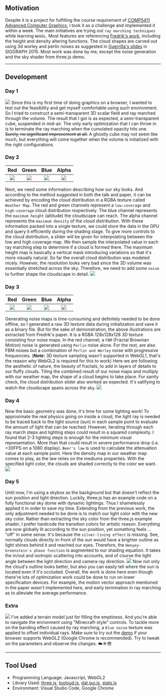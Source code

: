 ## Motivation
Despite it is a project for fulfilling the course requirement of [COMP5411 Advanced Computer Graphics](https://www.cse.ust.hk/pg/courses/#COMP5411), I took it as a challenge and implemented it within a week. The main initiatives are trying out `ray marching techniques` while learning `WebGL`.
Most features are referencing [Fredrik's work](https://pdfs.semanticscholar.org/89e9/153a091889c584df034a953a0eff4de45ee9.pdf), including the height and density altering functions. The cloud shapes are carved out using 3d worley and perlin noises as suggested in [Guerrilla's slides](http://advances.realtimerendering.com/s2015/The%20Real-time%20Volumetric%20Cloudscapes%20of%20Horizon%20-%20Zero%20Dawn%20-%20ARTR.pdf) in SIGGRAPH 2015. Most work was done by me, except the noise generation and the sky shader from three.js demo.

---

## Development
### Day 1
![](/images/vc1.png) Since this is my first time of doing graphics on a browser, I wanted to test out the feasibility and get myself comfortable using such environment. So I tried to construct a semi-transparent 3D scalar field and ray marched through the volume. The result that I got is as expected, a semi-transparent cube, suspended in mid-air. The only early optimization that I can throw in is to terminate the ray marching when the cumulated opacity hits one. ~~Surely, no significant improvement at all.~~ A ghostly cube may not seem like much, but everything will come together when the volume is initialized with the right configurations.
### Day 2
|      Red       |     Green      |      Blue      |     Alpha      |
| :------------: | :------------: | :------------: | :------------: |
| ![](/images/vc2_r.png) | ![](/images/vc2_g.png) | ![](/images/vc2_b.png) | ![](/images/vc2_a.png) |
Next, we need some information describing how our sky looks. And according to the method suggested in both the talk and paper, it can be achieved by encoding the cloud distribution in a RGBA texture called `Weather Map`. The red and green channels represent a `low-coverage` and `high-coverage` cloud distribution respectively. The blue channel represents the `maximum height` (altitude) the cloudscape can reach. The alpha channel represents the `maximum density` of the cloud distribution. With these information packed into a single texture, we could store the data in the GPU and query it efficiently during the shading stage. 
To give more controls to the cloud distribution, a slider will be given for interpolating between the low and high coverage map. We then sample the interpolated value in each ray marching step to determine if a cloud is formed there. The maximum height map is basically a vertical mask introducing variations so that it's more visually natural. 
So far the overall cloud distribution was modeled nicely. However, the resolution looks very bad since the 3D volume was essentially stretched across the sky. Therefore, we need to add some `noise` to further shape the cloudscape in detail.
![](/images/vc2.png)

### Day 3
|      Red       |     Green      |      Blue      |     Alpha      |
| :------------: | :------------: | :------------: | :------------: |
| ![](/images/vc3_r.png) | ![](/images/vc3_g.png) | ![](/images/vc3_b.png) | ![](/images/vc3_a.png) |
Generating noise maps is time-consuming and definitely needed to be done offline, so I generated a raw 3D texture data during initialization and save it as a binary file. But for the sake of demonstration, the above illustrations are extracted from Fredrik's paper. It is a RGBA 128x128x128 3D texture consisting four noise maps. In the red channel, a `FBM` (Fractal Brownian Motion) noise is generated using `Perlin` noise alone. For the rest, are also FBM noises but a combination of `Perlin and Worley` noise with progressive frequencies. (**Note:** 3D texture sampling wasn't supported in WebGL1, that's the reason why WebGL2 is required for this to work)
Here we are following the aesthetic of nature, the beauty of fractals, to add in layers of details to our fluffy clouds. Tiling the combined result of our noise maps and multiply with our weather map, the shape of a cloud begins to take place. For sanity check, the cloud distribution slider also worked as expected. It's satifying to watch the cloudscape spans across the sky.
![](/images/vc3.png)

### Day 4
Now the basic geometry was done, it's time for some lighting work! To approximate the real physics going on inside a cloud, the light ray is needed to be traced back to the light source (sun) in each sample point to evaluate the amount of light that can be reached. However, iterating through each ray march steps and lighting steps could result in a squared complexity. I found that 2-3 lighting steps is enough for the minimum visual representation. More than that could result in severe performance drop (i.e. <30FPS on a 1080 display). 
`Beer's law` is used to calculate the attenuation value at each sample point. Here the density map in our weather map comes to play, as the law relies on the mediums properties. With the specified light color, the clouds are shaded correctly to the color we want.
![](/images/vc4.png)

### Day 5
Until now, I'm using a skybox as the background but that doesn't reflect the sun position and light direction. Luckily, three.js has an example code on a fully functional sky dome with dynamic lightings. Thus I shamelessly applied it in order to save my time. 
Extending from the previous work, the only adjustment needed to be done is to match our light color with the new sky color. Rather than extracting the sky color from the three.js example shader, I prefer hardcode the transition colors for artistic reason. 
Everything are now globally lit according to the sun position, yet something feels ... \"off\" in some sense. It's because the `silver-lining effect` is missing. See, normally clouds directly in-front of the sun would have a brighter outline as light shines behind it and reached our eyes. Therefore, the `Henyey-Greenstein's phase function` is augmented to our shading equation. It takes the in/out and isotropic scattering into accounts, and of course the light angle between the light direction and camera ray direction. 
![](/images/vc5.png) Now not only the cloud's outline looks better, but also you can easily tell where the sun is located even if it's occluded. Overall, the work is done here even though there're lots of optimization work could be done to run on lower specification devices. For example, the motion vector approach mentioned in the paper wasn't implemented here, and early termination in ray marching as to alleviate the average performance. 

### Extra
![](/images/vc6.png)
I've added a terrain model just for filling the emptiness. And you're able to navigate the enrionment using \"Minecraft-style\" controls. To tackle more on the banding effect caused by ray marching, a `blue noise` texture was applied to offset individual rays. 
Make sure to try out the [demo](https://tkchanat.github.io/webgl-volumetric-cloud/) if your browser supports WebGL2 (Google Chrome is recommended). Try to tweak on the parameters and observe the changes. :cloud::sunny::sunglasses:

---

## Tool Used
- Programming Language: Javascript, WebGL2
- Library Used: [three.js](https://threejs.org/), [tooloud.js](https://github.com/jackunion/tooloud), [dat.gui.js](https://github.com/dataarts/dat.gui), [stats.js](https://github.com/mrdoob/stats.js/)
- Environment: Visual Studio Code, Google Chrome
